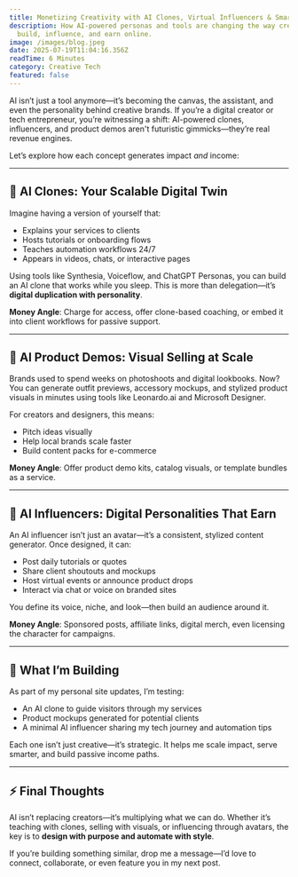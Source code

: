 ```yaml
---
title: Monetizing Creativity with AI Clones, Virtual Influencers & Smart Product Demos
description: How AI-powered personas and tools are changing the way creatives
  build, influence, and earn online.
image: /images/blog.jpeg
date: 2025-07-19T11:04:16.356Z
readTime: 6 Minutes
category: Creative Tech
featured: false
---
```

AI isn’t just a tool anymore—it’s becoming the canvas, the assistant, and even the personality behind creative brands. If you’re a digital creator or tech entrepreneur, you’re witnessing a shift: AI-powered clones, influencers, and product demos aren't futuristic gimmicks—they’re real revenue engines.

Let’s explore how each concept generates impact *and* income:

- - -

## 👤 AI Clones: Your Scalable Digital Twin

Imagine having a version of yourself that:

* Explains your services to clients  
* Hosts tutorials or onboarding flows  
* Teaches automation workflows 24/7  
* Appears in videos, chats, or interactive pages

Using tools like Synthesia, Voiceflow, and ChatGPT Personas, you can build an AI clone that works while you sleep. This is more than delegation—it’s **digital duplication with personality**.

**Money Angle**: Charge for access, offer clone-based coaching, or embed it into client workflows for passive support.

- - -

## 🧥 AI Product Demos: Visual Selling at Scale

Brands used to spend weeks on photoshoots and digital lookbooks. Now? You can generate outfit previews, accessory mockups, and stylized product visuals in minutes using tools like Leonardo.ai and Microsoft Designer.

For creators and designers, this means:

* Pitch ideas visually  
* Help local brands scale faster  
* Build content packs for e-commerce  

**Money Angle**: Offer product demo kits, catalog visuals, or template bundles as a service.

- - -

## 📱 AI Influencers: Digital Personalities That Earn

An AI influencer isn’t just an avatar—it’s a consistent, stylized content generator. Once designed, it can:

* Post daily tutorials or quotes  
* Share client shoutouts and mockups  
* Host virtual events or announce product drops  
* Interact via chat or voice on branded sites

You define its voice, niche, and look—then build an audience around it.

**Money Angle**: Sponsored posts, affiliate links, digital merch, even licensing the character for campaigns.

- - -

## 🔗 What I’m Building

As part of my personal site updates, I’m testing:

* An AI clone to guide visitors through my services  
* Product mockups generated for potential clients  
* A minimal AI influencer sharing my tech journey and automation tips

Each one isn’t just creative—it’s strategic. It helps me scale impact, serve smarter, and build passive income paths.

- - -

## ⚡ Final Thoughts

AI isn’t replacing creators—it’s multiplying what we can do. Whether it’s teaching with clones, selling with visuals, or influencing through avatars, the key is to **design with purpose and automate with style**.

If you’re building something similar, drop me a message—I’d love to connect, collaborate, or even feature you in my next post.